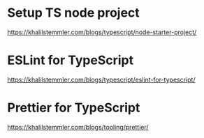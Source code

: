 # Setup TS node project

https://khalilstemmler.com/blogs/typescript/node-starter-project/

# ESLint for TypeScript

https://khalilstemmler.com/blogs/typescript/eslint-for-typescript/

# Prettier for TypeScript

https://khalilstemmler.com/blogs/tooling/prettier/
